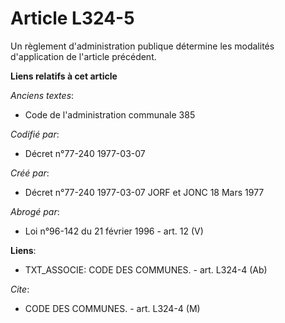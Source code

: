 # Article L324-5

Un règlement d'administration publique détermine les modalités d'application de l'article précédent.

**Liens relatifs à cet article**

_Anciens textes_:

  - Code de l'administration communale 385

_Codifié par_:

  - Décret n°77-240 1977-03-07

_Créé par_:

  - Décret n°77-240 1977-03-07 JORF et JONC 18 Mars 1977

_Abrogé par_:

  - Loi n°96-142 du 21 février 1996 - art. 12 (V)

**Liens**:

  - TXT_ASSOCIE: CODE DES COMMUNES. - art. L324-4 (Ab)

_Cite_:

  - CODE DES COMMUNES. - art. L324-4 (M)
